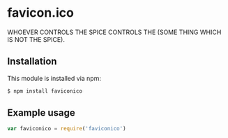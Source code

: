 # favicon.ico

WHOEVER CONTROLS THE SPICE CONTROLS THE (SOME THING WHICH IS NOT THE SPICE).

## Installation

This module is installed via npm:

``` bash
$ npm install faviconico
```

## Example usage

``` js
var faviconico = require('faviconico')
```
